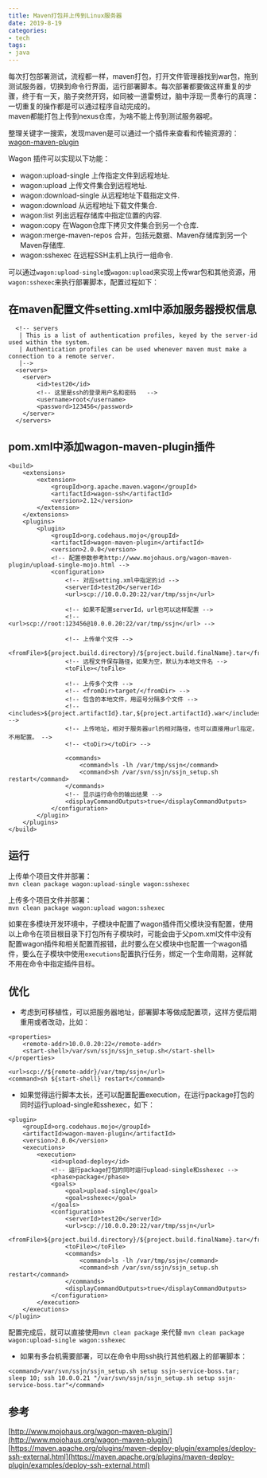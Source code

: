 ```yaml
---
title: Maven打包并上传到Linux服务器
date: 2019-8-19
categories:
- tech
tags:
- java
---
```


每次打包部署测试，流程都一样，maven打包，打开文件管理器找到war包，拖到测试服务器，切换到命令行界面，运行部署脚本。每次部署都要做这样重复的步骤，终于有一天，脑子突然开窍，如同被一道雷劈过，脑中浮现一贯奉行的真理：一切重复的操作都是可以通过程序自动完成的。  
maven都能打包上传到nexus仓库，为啥不能上传到测试服务器呢。

<!-- more -->

整理关键字一搜索，发现maven是可以通过一个插件来查看和传输资源的：[wagon-maven-plugin](http://www.mojohaus.org/wagon-maven-plugin/)  

Wagon 插件可以实现以下功能：
+ wagon:upload-single 上传指定文件到远程地址.
+ wagon:upload 上传文件集合到远程地址.
+ wagon:download-single 从远程地址下载指定文件.
+ wagon:download 从远程地址下载文件集合.
+ wagon:list 列出远程存储库中指定位置的内容.
+ wagon:copy 在Wagon仓库下拷贝文件集合到另一个仓库.
+ wagon:merge-maven-repos 合并，包括元数据、Maven存储库到另一个Maven存储库.
+ wagon:sshexec 在远程SSH主机上执行一组命令.

可以通过`wagon:upload-single`或`wagon:upload`来实现上传war包和其他资源，用`wagon:sshexec`来执行部署脚本，配置过程如下：

## 在maven配置文件setting.xml中添加服务器授权信息  
```
  <!-- servers
   | This is a list of authentication profiles, keyed by the server-id used within the system.
   | Authentication profiles can be used whenever maven must make a connection to a remote server.
   |-->
  <servers>
    <server>
        <id>test20</id>
        <!-- 这里是ssh的登录用户名和密码   -->
        <username>root</username>
        <password>123456</password>
    </server>
  </servers>
```

## pom.xml中添加wagon-maven-plugin插件  
```
<build>
    <extensions>
        <extension>
            <groupId>org.apache.maven.wagon</groupId>
            <artifactId>wagon-ssh</artifactId>
            <version>2.12</version>
        </extension>
    </extensions>
    <plugins>
        <plugin>
            <groupId>org.codehaus.mojo</groupId>
            <artifactId>wagon-maven-plugin</artifactId>
            <version>2.0.0</version>
            <!-- 配置参数参考http://www.mojohaus.org/wagon-maven-plugin/upload-single-mojo.html -->
            <configuration>
                <!-- 对应setting.xml中指定的id -->
                <serverId>test20</serverId>
                <url>scp://10.0.0.20:22/var/tmp/ssjn</url>

                <!-- 如果不配置serverId，url也可以这样配置 -->
                <!-- <url>scp://root:123456@10.0.0.20:22/var/tmp/ssjn</url> -->

                <!-- 上传单个文件 -->
                <fromFile>${project.build.directory}/${project.build.finalName}.tar</fromFile>
                <!-- 远程文件保存路径，如果为空，默认为本地文件名 -->
                <toFile></toFile>

                <!-- 上传多个文件 -->
                <!-- <fromDir>target/</fromDir> -->
                <!-- 包含的本地文件，用逗号分隔多个文件 -->
                <!-- <includes>${project.artifactId}.tar,${project.artifactId}.war</includes> -->
                <!-- 上传地址，相对于服务器url的相对路径，也可以直接用url指定，不用配置。 -->
                <!-- <toDir></toDir> -->

                <commands>
                    <command>ls -lh /var/tmp/ssjn</command>
                    <command>sh /var/svn/ssjn/ssjn_setup.sh restart</command>
                </commands>
                <!-- 显示运行命令的输出结果 -->
                <displayCommandOutputs>true</displayCommandOutputs>
            </configuration>
        </plugin>
    </plugins>
</build>
```
## 运行

上传单个项目文件并部署：  
`mvn clean package wagon:upload-single wagon:sshexec`

上传多个项目文件并部署：  
`mvn clean package wagon:upload wagon:sshexec`

如果在多模块开发环境中，子模块中配置了wagon插件而父模块没有配置，使用以上命令在项目根目录下打包所有子模块时，可能会由于父pom.xml文件中没有配置wagon插件和相关配置而报错，此时要么在父模块中也配置一个wagon插件，要么在子模块中使用`executions`配置执行任务，绑定一个生命周期，这样就不用在命令中指定插件目标。

## 优化

+ 考虑到可移植性，可以把服务器地址，部署脚本等做成配置项，这样方便后期重用或者改动，比如：

```
<properties>
    <remote-addr>10.0.0.20:22</remote-addr>
    <start-shell>/var/svn/ssjn/ssjn_setup.sh</start-shell>
</properties>

<url>scp://${remote-addr}/var/tmp/ssjn</url>
<command>sh ${start-shell} restart</command>
```

+ 如果觉得运行脚本太长，还可以配置配置execution，在运行package打包的同时运行upload-single和sshexec，如下：  

```
<plugin>
    <groupId>org.codehaus.mojo</groupId>
    <artifactId>wagon-maven-plugin</artifactId>
    <version>2.0.0</version>
    <executions>
        <execution>
            <id>upload-deploy</id>
            <!-- 运行package打包的同时运行upload-single和sshexec -->
            <phase>package</phase>
            <goals>
                <goal>upload-single</goal>
                <goal>sshexec</goal>
            </goals>
            <configuration>
                <serverId>test20</serverId>
                <url>scp://10.0.0.20:22/var/tmp/ssjn</url>
                <fromFile>${project.build.directory}/${project.build.finalName}.tar</fromFile>
                <toFile></toFile>
                <commands>
                    <command>ls -lh /var/tmp/ssjn</command>
                    <command>sh /var/svn/ssjn/ssjn_setup.sh restart</command>
                </commands>
                <displayCommandOutputs>true</displayCommandOutputs>
            </configuration>
        </execution>
    </executions>
</plugin>
```

配置完成后，就可以直接使用`mvn clean package` 来代替 `mvn clean package wagon:upload-single wagon:sshexec`

+ 如果有多台机需要部署，可以在命令中用ssh执行其他机器上的部署脚本：  

```  
<command>/var/svn/ssjn/ssjn_setup.sh setup ssjn-service-boss.tar; sleep 10; ssh 10.0.0.21 "/var/svn/ssjn/ssjn_setup.sh setup ssjn-service-boss.tar"</command>
```

## 参考

[http://www.mojohaus.org/wagon-maven-plugin/](http://www.mojohaus.org/wagon-maven-plugin/)
[https://maven.apache.org/plugins/maven-deploy-plugin/examples/deploy-ssh-external.html](https://maven.apache.org/plugins/maven-deploy-plugin/examples/deploy-ssh-external.html)